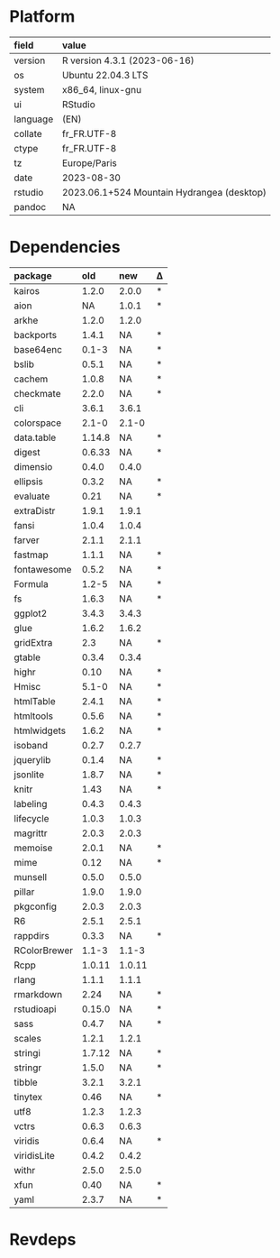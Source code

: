# Platform

|field    |value                                      |
|:--------|:------------------------------------------|
|version  |R version 4.3.1 (2023-06-16)               |
|os       |Ubuntu 22.04.3 LTS                         |
|system   |x86_64, linux-gnu                          |
|ui       |RStudio                                    |
|language |(EN)                                       |
|collate  |fr_FR.UTF-8                                |
|ctype    |fr_FR.UTF-8                                |
|tz       |Europe/Paris                               |
|date     |2023-08-30                                 |
|rstudio  |2023.06.1+524 Mountain Hydrangea (desktop) |
|pandoc   |NA                                         |

# Dependencies

|package      |old    |new    |Δ  |
|:------------|:------|:------|:--|
|kairos       |1.2.0  |2.0.0  |*  |
|aion         |NA     |1.0.1  |*  |
|arkhe        |1.2.0  |1.2.0  |   |
|backports    |1.4.1  |NA     |*  |
|base64enc    |0.1-3  |NA     |*  |
|bslib        |0.5.1  |NA     |*  |
|cachem       |1.0.8  |NA     |*  |
|checkmate    |2.2.0  |NA     |*  |
|cli          |3.6.1  |3.6.1  |   |
|colorspace   |2.1-0  |2.1-0  |   |
|data.table   |1.14.8 |NA     |*  |
|digest       |0.6.33 |NA     |*  |
|dimensio     |0.4.0  |0.4.0  |   |
|ellipsis     |0.3.2  |NA     |*  |
|evaluate     |0.21   |NA     |*  |
|extraDistr   |1.9.1  |1.9.1  |   |
|fansi        |1.0.4  |1.0.4  |   |
|farver       |2.1.1  |2.1.1  |   |
|fastmap      |1.1.1  |NA     |*  |
|fontawesome  |0.5.2  |NA     |*  |
|Formula      |1.2-5  |NA     |*  |
|fs           |1.6.3  |NA     |*  |
|ggplot2      |3.4.3  |3.4.3  |   |
|glue         |1.6.2  |1.6.2  |   |
|gridExtra    |2.3    |NA     |*  |
|gtable       |0.3.4  |0.3.4  |   |
|highr        |0.10   |NA     |*  |
|Hmisc        |5.1-0  |NA     |*  |
|htmlTable    |2.4.1  |NA     |*  |
|htmltools    |0.5.6  |NA     |*  |
|htmlwidgets  |1.6.2  |NA     |*  |
|isoband      |0.2.7  |0.2.7  |   |
|jquerylib    |0.1.4  |NA     |*  |
|jsonlite     |1.8.7  |NA     |*  |
|knitr        |1.43   |NA     |*  |
|labeling     |0.4.3  |0.4.3  |   |
|lifecycle    |1.0.3  |1.0.3  |   |
|magrittr     |2.0.3  |2.0.3  |   |
|memoise      |2.0.1  |NA     |*  |
|mime         |0.12   |NA     |*  |
|munsell      |0.5.0  |0.5.0  |   |
|pillar       |1.9.0  |1.9.0  |   |
|pkgconfig    |2.0.3  |2.0.3  |   |
|R6           |2.5.1  |2.5.1  |   |
|rappdirs     |0.3.3  |NA     |*  |
|RColorBrewer |1.1-3  |1.1-3  |   |
|Rcpp         |1.0.11 |1.0.11 |   |
|rlang        |1.1.1  |1.1.1  |   |
|rmarkdown    |2.24   |NA     |*  |
|rstudioapi   |0.15.0 |NA     |*  |
|sass         |0.4.7  |NA     |*  |
|scales       |1.2.1  |1.2.1  |   |
|stringi      |1.7.12 |NA     |*  |
|stringr      |1.5.0  |NA     |*  |
|tibble       |3.2.1  |3.2.1  |   |
|tinytex      |0.46   |NA     |*  |
|utf8         |1.2.3  |1.2.3  |   |
|vctrs        |0.6.3  |0.6.3  |   |
|viridis      |0.6.4  |NA     |*  |
|viridisLite  |0.4.2  |0.4.2  |   |
|withr        |2.5.0  |2.5.0  |   |
|xfun         |0.40   |NA     |*  |
|yaml         |2.3.7  |NA     |*  |

# Revdeps


